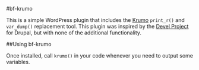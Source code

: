 #bf-krumo

This is a simple WordPress plugin that includes the [Krumo](http://krumo.sourceforge.net/) `print_r()` and `var_dump()` replacement tool. This plugin was inspired by the [Devel Project](https://drupal.org/project/devel) for Drupal, but with none of the additional functionality.

##Using bf-krumo

Once installed, call `krumo()` in your code whenever you need to output some variables.
